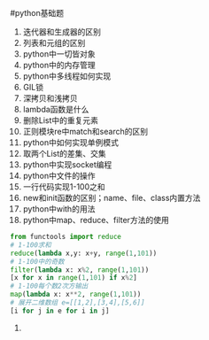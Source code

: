 #python基础题
1. 迭代器和生成器的区别
2. 列表和元组的区别
3. python中一切皆对象
4. python中的内存管理
5. python中多线程如何实现
6. GIL锁
7. 深拷贝和浅拷贝
8. lambda函数是什么
9. 删除List中的重复元素
10. 正则模块re中match和search的区别
11. python中如何实现单例模式
12. 取两个List的差集、交集
13. python中实现socket编程
14. python中文件的操作
15. 一行代码实现1-100之和
16. new和init函数的区别；name、file、class内置方法
17. python中with的用法
18. python中map、reduce、filter方法的使用
```python
from functools import reduce
# 1-100求和
reduce(lambda x,y: x+y, range(1,101))
# 1-100中的奇数
filter(lambda x: x%2, range(1,101))
[x for x in range(1,101) if x%2]
# 1-100每个数2次方输出
map(lambda x: x**2, range(1,101))
# 展开二维数组 e=[[1,2],[3,4],[5,6]]
[i for j in e for i in j]
```
1. 